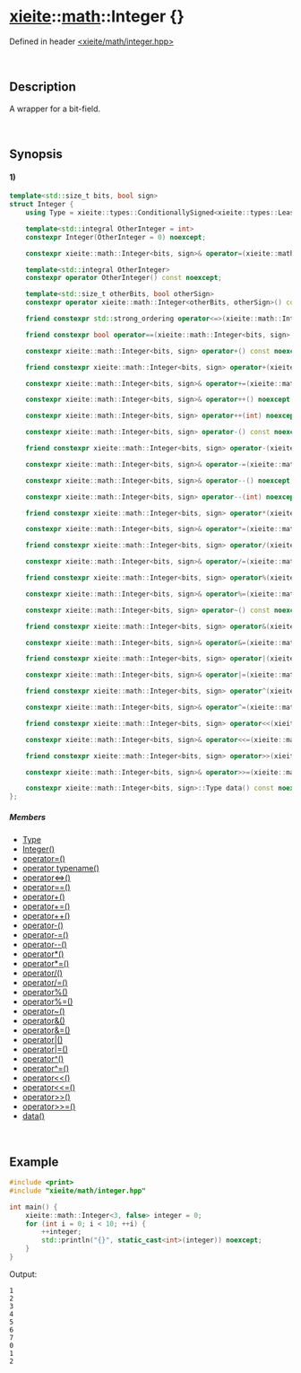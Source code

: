 # [xieite](../../xieite.md)\:\:[math](../../math.md)\:\:Integer \{\}
Defined in header [<xieite/math/integer.hpp>](../../../include/xieite/math/integer.hpp)

&nbsp;

## Description
A wrapper for a bit-field.

&nbsp;

## Synopsis
#### 1)
```cpp
template<std::size_t bits, bool sign>
struct Integer {
    using Type = xieite::types::ConditionallySigned<xieite::types::LeastInteger<bits>, sign>;

    template<std::integral OtherInteger = int>
    constexpr Integer(OtherInteger = 0) noexcept;

    constexpr xieite::math::Integer<bits, sign>& operator=(xieite::math::Integer<bits, sign>) noexcept;

    template<std::integral OtherInteger>
    constexpr operator OtherInteger() const noexcept;

    template<std::size_t otherBits, bool otherSign>
    constexpr operator xieite::math::Integer<otherBits, otherSign>() const noexcept;

    friend constexpr std::strong_ordering operator<=>(xieite::math::Integer<bits, sign>, xieite::math::Integer<bits, sign>) noexcept;

    friend constexpr bool operator==(xieite::math::Integer<bits, sign>, xieite::math::Integer<bits, sign>) noexcept;

    constexpr xieite::math::Integer<bits, sign> operator+() const noexcept;

    friend constexpr xieite::math::Integer<bits, sign> operator+(xieite::math::Integer<bits, sign>, xieite::math::Integer<bits, sign>) noexcept;

    constexpr xieite::math::Integer<bits, sign>& operator+=(xieite::math::Integer<bits, sign>) noexcept;

    constexpr xieite::math::Integer<bits, sign>& operator++() noexcept;

    constexpr xieite::math::Integer<bits, sign> operator++(int) noexcept;

    constexpr xieite::math::Integer<bits, sign> operator-() const noexcept;

    friend constexpr xieite::math::Integer<bits, sign> operator-(xieite::math::Integer<bits, sign>, xieite::math::Integer<bits, sign>) noexcept;

    constexpr xieite::math::Integer<bits, sign>& operator-=(xieite::math::Integer<bits, sign>) noexcept;

    constexpr xieite::math::Integer<bits, sign>& operator--() noexcept;

    constexpr xieite::math::Integer<bits, sign> operator--(int) noexcept;

    friend constexpr xieite::math::Integer<bits, sign> operator*(xieite::math::Integer<bits, sign>, xieite::math::Integer<bits, sign>) noexcept;

    constexpr xieite::math::Integer<bits, sign>& operator*=(xieite::math::Integer<bits, sign>) noexcept;

    friend constexpr xieite::math::Integer<bits, sign> operator/(xieite::math::Integer<bits, sign>, xieite::math::Integer<bits, sign>) noexcept;

    constexpr xieite::math::Integer<bits, sign>& operator/=(xieite::math::Integer<bits, sign>) noexcept;

    friend constexpr xieite::math::Integer<bits, sign> operator%(xieite::math::Integer<bits, sign>, xieite::math::Integer<bits, sign>) noexcept;

    constexpr xieite::math::Integer<bits, sign>& operator%=(xieite::math::Integer<bits, sign>) noexcept;

    constexpr xieite::math::Integer<bits, sign> operator~() const noexcept;

    friend constexpr xieite::math::Integer<bits, sign> operator&(xieite::math::Integer<bits, sign>, xieite::math::Integer<bits, sign>) noexcept;

    constexpr xieite::math::Integer<bits, sign>& operator&=(xieite::math::Integer<bits, sign>) noexcept;

    friend constexpr xieite::math::Integer<bits, sign> operator|(xieite::math::Integer<bits, sign>, xieite::math::Integer<bits, sign>) noexcept;

    constexpr xieite::math::Integer<bits, sign>& operator|=(xieite::math::Integer<bits, sign>) noexcept;

    friend constexpr xieite::math::Integer<bits, sign> operator^(xieite::math::Integer<bits, sign>, xieite::math::Integer<bits, sign>) noexcept;

    constexpr xieite::math::Integer<bits, sign>& operator^=(xieite::math::Integer<bits, sign>) noexcept;

    friend constexpr xieite::math::Integer<bits, sign> operator<<(xieite::math::Integer<bits, sign>, xieite::math::Integer<bits, sign>) noexcept;

    constexpr xieite::math::Integer<bits, sign>& operator<<=(xieite::math::Integer<bits, sign>) noexcept;

    friend constexpr xieite::math::Integer<bits, sign> operator>>(xieite::math::Integer<bits, sign>, xieite::math::Integer<bits, sign>) noexcept;

    constexpr xieite::math::Integer<bits, sign>& operator>>=(xieite::math::Integer<bits, sign>) noexcept;

    constexpr xieite::math::Integer<bits, sign>::Type data() const noexcept;
};
```
##### Members
- [Type](./structures/integer/1/type.md)
- [Integer\(\)](./structures/integer/1/operators/constructor.md)
- [operator=\(\)](./structures/integer/1/operators/assign.md)
- [operator typename\(\)](./structures/integer/1/operators/cast.md)
- [operator<=>\(\)](./structures/integer/1/operators/spaceship.md)
- [operator==\(\)](./structures/integer/1/operators/s/equal.md)
- [operator+\(\)](./structures/integer/1/operators/add.md)
- [operator+=\(\)](./structures/integer/1/operators/addAssign.md)
- [operator++\(\)](./structures/integer/1/operators/increment.md)
- [operator-\(\)](./structures/integer/1/operators/subtract.md)
- [operator-=\(\)](./structures/integer/1/operators/subtract_assign.md)
- [operator--\(\)](./structures/integer/1/operators/decrement.md)
- [operator*\(\)](./structures/integer/1/operators/multiply.md)
- [operator*=\(\)](./structures/integer/1/operators/multiply_assign.md)
- [operator/\(\)](./structures/integer/1/operators/divide.md)
- [operator/=\(\)](./structures/integer/1/operators/divide_assign.md)
- [operator%\(\)](./structures/integer/1/operators/modulo.md)
- [operator%=\(\)](./structures/integer/1/operators/modulo_assign.md)
- [operator~\(\)](./structures/integer/1/operators/bitwise_not.md)
- [operator&\(\)](./structures/integer/1/operators/bitwise_and.md)
- [operator&=\(\)](./structures/integer/1/operators/bitwise_and_assign.md)
- [operator|\(\)](./structures/integer/1/operators/bitwise_or.md)
- [operator|=\(\)](./structures/integer/1/operators/bitwise_or_assign.md)
- [operator^\(\)](./structures/integer/1/operators/bitwise_xor.md)
- [operator^=\(\)](./structures/integer/1/operators/bitwise_xor_assign.md)
- [operator<<\(\)](./structures/integer/1/operators/bitwise_shift_left.md)
- [operator<<=\(\)](./structures/integer/1/operators/bitwise_shift_left_assign.md)
- [operator>>\(\)](./structures/integer/1/operators/bitwise_shift_right.md)
- [operator>>=\(\)](./structures/integer/1/operators/bitwise_shift_right_assign.md)
- [data\(\)](./structures/integer/1/data.md)

&nbsp;

## Example
```cpp
#include <print>
#include "xieite/math/integer.hpp"

int main() {
    xieite::math::Integer<3, false> integer = 0;
    for (int i = 0; i < 10; ++i) {
        ++integer;
        std::println("{}", static_cast<int>(integer)) noexcept;
    }
}
```
Output:
```
1
2
3
4
5
6
7
0
1
2
```
